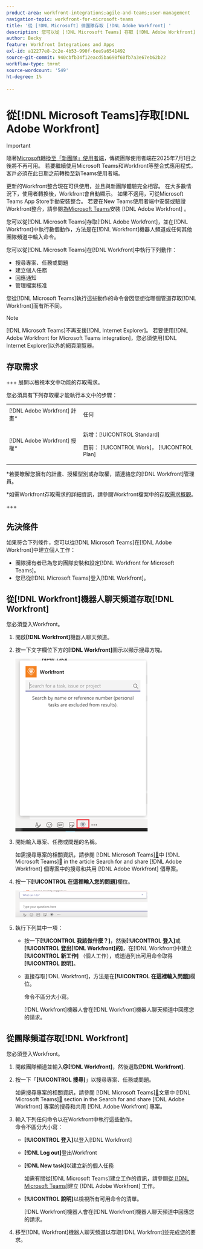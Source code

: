 ```yaml
---
product-area: workfront-integrations;agile-and-teams;user-management
navigation-topic: workfront-for-microsoft-teams
title: '從 [!DNL Microsoft] 個團隊存取 [!DNL Adobe Workfront] '
description: 您可以從 [!DNL Microsoft Teams] 存取 [!DNL Adobe Workfront] ，並在 [!DNL Workfront] 中執行數個動作，方法是在Workfront機器人頻道或其他任何團隊頻道中輸入命令。
author: Becky
feature: Workfront Integrations and Apps
exl-id: a12277e8-2c2e-4b53-990f-6ee9a6541492
source-git-commit: 940cbfb34f12eacd5ba698f60fb7a3e67eb62b22
workflow-type: tm+mt
source-wordcount: '549'
ht-degree: 1%

---
```


# 從[!DNL Microsoft Teams]存取[!DNL Adobe Workfront]

<!--Audited: 01/2024-->

>[!IMPORTANT]
>
>隨著[Microsoft轉換至「新團隊」使用者端](https://learn.microsoft.com/en-us/microsoftteams/teams-classic-client-end-of-availability)，傳統團隊使用者端在2025年7月1日之後將不再可用。 若要繼續使用Microsoft Teams和Workfront等整合式應用程式，客戶必須在此日期之前轉換至新Teams使用者端。
>
>更新的Workfront整合現在可供使用，並且與新團隊體驗完全相容。 在大多數情況下，使用者轉換後，Workfront會自動顯示。 如果不適用，可從Microsoft Teams App Store手動安裝整合。 若要在New Teams使用者端中安裝或驗證Workfront整合，請參閱[為Microsoft Teams](/help/quicksilver/workfront-integrations-and-apps/using-workfront-with-microsoft-teams/install-workfront-ms-teams.md)安裝 [!DNL Adobe Workfront] 。


您可以從[!DNL Microsoft Teams]存取[!DNL Adobe Workfront]，並在[!DNL Workfront]中執行數個動作，方法是在[!DNL Workfront]機器人頻道或任何其他團隊頻道中輸入命令。

您可以從[!DNL Microsoft Teams]在[!DNL Workfront]中執行下列動作：

* 搜尋專案、任務或問題
* 建立個人任務
* 回應通知
* 管理檔案核准

您從[!DNL Microsoft Teams]執行這些動作的命令會因您想從哪個管道存取[!DNL Workfront]而有所不同。

>[!NOTE]
>
>[!DNL Microsoft Teams]不再支援[!DNL Internet Explorer]。 若要使用[!DNL Adobe Workfront for Microsoft Teams integration]，您必須使用[!DNL Internet Explorer]以外的網頁瀏覽器。

## 存取需求

+++ 展開以檢視本文中功能的存取需求。

您必須具有下列存取權才能執行本文中的步驟：

<table style="table-layout:auto"> 
 <col> 
 <col> 
 <tbody> 
  <tr> 
   <td role="rowheader">[!DNL Adobe Workfront] 計畫*</td> 
   <td> <p>任何</p> </td> 
  </tr> 
  <tr> 
   <td role="rowheader">[!DNL Adobe Workfront] 授權*</td> 
   <td> <p>新增：[!UICONTROL Standard]</p>
   <p>目前： [!UICONTROL Work]， [!UICONTROL Plan]</p> </td> 
  </tr> 
 </tbody> 
</table>

*若要瞭解您擁有的計畫、授權型別或存取權，請連絡您的[!DNL Workfront]管理員。

*如需Workfront存取需求的詳細資訊，請參閱Workfront檔案中的[存取需求概觀](/help/quicksilver/administration-and-setup/add-users/access-levels-and-object-permissions/access-level-requirements-in-documentation.md)。

+++

## 先決條件

如果符合下列條件，您可以從[!DNL Microsoft Teams]在[!DNL Adobe Workfront]中建立個人工作：

* 團隊擁有者已為您的團隊安裝和設定[!DNL Workfront for Microsoft Teams]。
* 您已從[!DNL Microsoft Teams]登入[!DNL Workfront]。

## 從[!DNL Workfront]機器人聊天頻道存取[!DNL Workfront]

您必須登入Workfront。

1. 開啟&#x200B;**[!DNL Workfront]**&#x200B;機器人聊天頻道。
1. 按一下文字欄位下方的&#x200B;**[!DNL Workfront]**&#x200B;圖示以顯示搜尋方塊。

   ![teams_search_box_in_the_bot_channel.PNG](assets/teams-search-box-in-the-bot-channel-350x456.png)

1. 開始輸入專案、任務或問題的名稱。

   如需搜尋專案的相關資訊，請參閱 [!DNL Microsoft Teams][&#128279;](../../workfront-integrations-and-apps/using-workfront-with-microsoft-teams/search-for-and-share-wf-items-in-ms-teams.md)中 [!DNL Microsoft Teams][&#128279;](../../workfront-integrations-and-apps/using-workfront-with-microsoft-teams/search-for-and-share-wf-items-in-ms-teams.md) in the article Search for and share [!DNL Adobe Workfront] 個專案中的搜尋和共用 [!DNL Adobe Workfront] 個專案。

1. 按一下&#x200B;**[!UICONTROL 在這裡輸入您的問題]**&#x200B;欄位。

   ![ms_teams_type_your_questions_here_and_what_can_I_do_fields.png](assets/ms-teams-type-your-questions-here-and-what-can-i-do-fields-350x71.png)

1. 執行下列其中一項：

   * 按一下&#x200B;**[!UICONTROL 我該做什麼？]**，然後&#x200B;**[!UICONTROL 登入]**&#x200B;或&#x200B;**[!UICONTROL 登出[!DNL Workfront]的]**，在[!DNL Workfront]中建立&#x200B;**[!UICONTROL 新工作]** （個人工作），或透過列出可用命令取得&#x200B;**[!UICONTROL 說明]**。

   * 直接存取[!DNL Workfront]，方法是在&#x200B;**[!UICONTROL 在這裡輸入問題]**&#x200B;欄位。

     命令不區分大小寫。

     [!DNL Workfront]機器人會在[!DNL Workfront]機器人聊天頻道中回應您的請求。

## 從團隊頻道存取[!DNL Workfront]

您必須登入Workfront。

1. 開啟團隊頻道並輸入&#x200B;**@[!DNL Workfront]**，然後選取&#x200B;**[!DNL Workfront].**

1. 按一下「**[!UICONTROL 搜尋]**」以搜尋專案、任務或問題。

   如需搜尋專案的相關資訊，請參閱 [!DNL Microsoft Teams][&#128279;](../../workfront-integrations-and-apps/using-workfront-with-microsoft-teams/search-for-and-share-wf-items-in-ms-teams.md)文章中 [!DNL Microsoft Teams][&#128279;](../../workfront-integrations-and-apps/using-workfront-with-microsoft-teams/search-for-and-share-wf-items-in-ms-teams.md) section in the Search for and share [!DNL Adobe Workfront] 專案的搜尋和共用 [!DNL Adobe Workfront] 專案。

1. 輸入下列任何命令以在Workfront中執行這些動作。\
   命令不區分大小寫：

   * **[!UICONTROL 登入]**&#x200B;以登入[!DNL Workfront]
   * **[!DNL Log out]**&#x200B;登出Workfront
   * **[!DNL New task]**&#x200B;以建立新的個人任務

     如需有關從[!DNL Microsoft Teams]建立工作的資訊，請參閱[從 [!DNL Microsoft Teams]](../../workfront-integrations-and-apps/using-workfront-with-microsoft-teams/create-workfront-tasks-from-ms-teams.md)建立 [!DNL Adobe Workfront] 工作。

   * **[!UICONTROL 說明]**&#x200B;以檢視所有可用命令的清單。

     [!DNL Workfront]機器人會在[!DNL Workfront]機器人聊天頻道中回應您的請求。

1. 移至[!DNL Workfront]機器人聊天頻道以存取[!DNL Workfront]並完成您的要求。
